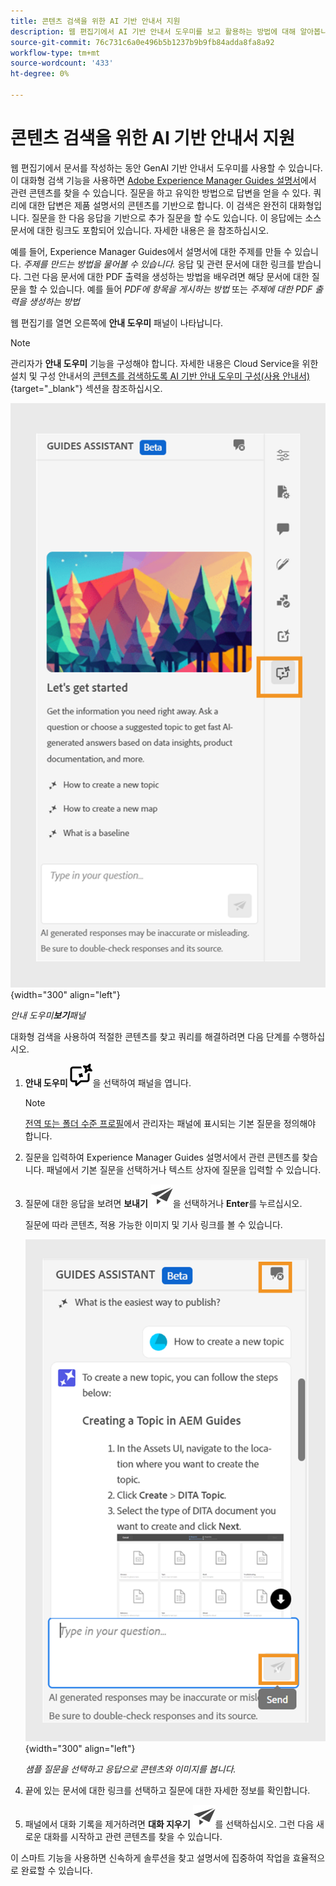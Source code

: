 ```yaml
---
title: 콘텐츠 검색을 위한 AI 기반 안내서 지원
description: 웹 편집기에서 AI 기반 안내서 도우미를 보고 활용하는 방법에 대해 알아봅니다.
source-git-commit: 76c731c6a0e496b5b1237b9b9fb84adda8fa8a92
workflow-type: tm+mt
source-wordcount: '433'
ht-degree: 0%

---
```



# 콘텐츠 검색을 위한 AI 기반 안내서 지원



웹 편집기에서 문서를 작성하는 동안 GenAI 기반 안내서 도우미를 사용할 수 있습니다. 이 대화형 검색 기능을 사용하면 [Adobe Experience Manager Guides 설명서](https://experienceleague.adobe.com/en/docs/experience-manager-guides/using/overview)에서 관련 콘텐츠를 찾을 수 있습니다.
질문을 하고 유익한 방법으로 답변을 얻을 수 있다. 쿼리에 대한 답변은 제품 설명서의 콘텐츠를 기반으로 합니다. 이 검색은 완전히 대화형입니다. 질문을 한 다음 응답을 기반으로 추가 질문을 할 수도 있습니다. 이 응답에는 소스 문서에 대한 링크도 포함되어 있습니다. 자세한 내용은 을 참조하십시오.

예를 들어, Experience Manager Guides에서 설명서에 대한 주제를 만들 수 있습니다. *주제를 만드는 방법을 물어볼 수 있습니다.* 응답 및 관련 문서에 대한 링크를 받습니다. 그런 다음 문서에 대한 PDF 출력을 생성하는 방법을 배우려면 해당 문서에 대한 질문을 할 수 있습니다. 예를 들어 *PDF에 항목을 게시하는 방법* 또는 *주제에 대한 PDF 출력을 생성하는 방법*



웹 편집기를 열면 오른쪽에 **안내 도우미** 패널이 나타납니다.



>[!NOTE]
>
> 관리자가 **안내 도우미** 기능을 구성해야 합니다. 자세한 내용은 Cloud Service을 위한 설치 및 구성 안내서의 [콘텐츠를 검색하도록 AI 기반 안내 도우미 구성(사용 안내서)](/help/product-guide/cs-install-guide/conf-guides-assistant.md){target="_blank"} 섹션을 참조하십시오.

![안내 도우미 패널](images/guides-assistant-panel.png){width="300" align="left"}

*안내 도우미&#x200B;**보기**패널*

대화형 검색을 사용하여 적절한 콘텐츠를 찾고 쿼리를 해결하려면 다음 단계를 수행하십시오.

1. **안내 도우미** ![안내 도우미 아이콘](images/guides-assistant-icon.svg)을 선택하여 패널을 엽니다.



   >[!NOTE]
   >
   > [전역 또는 폴더 수준 프로필](/help/product-guide/cs-install-guide/conf-folder-level.md#conf-ai-guides-assistant)에서 관리자는 패널에 표시되는 기본 질문을 정의해야 합니다.

1. 질문을 입력하여 Experience Manager Guides 설명서에서 관련 콘텐츠를 찾습니다. 패널에서 기본 질문을 선택하거나 텍스트 상자에 질문을 입력할 수 있습니다.

1. 질문에 대한 응답을 보려면 **보내기** ![보내기 아이콘](images/send-icon.svg)을 선택하거나 **Enter**&#x200B;를 누르십시오.

   질문에 따라 콘텐츠, 적용 가능한 이미지 및 기사 링크를 볼 수 있습니다.

   ![안내 도우미 패널 응답](images/guides-assistant-panel-response.png){width="300" align="left"}


   *샘플 질문을 선택하고 응답으로 콘텐츠와 이미지를 봅니다.*





1. 끝에 있는 문서에 대한 링크를 선택하고 질문에 대한 자세한 정보를 확인합니다.


1. 패널에서 대화 기록을 제거하려면 **대화 지우기** ![대화 지우기](images/clear-conversation-icon.svg)를 선택하십시오. 그런 다음 새로운 대화를 시작하고 관련 콘텐츠를 찾을 수 있습니다.

이 스마트 기능을 사용하면 신속하게 솔루션을 찾고 설명서에 집중하여 작업을 효율적으로 완료할 수 있습니다.